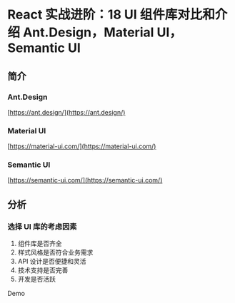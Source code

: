 # React 实战进阶：18 UI 组件库对比和介绍 Ant.Design，Material UI，Semantic UI

## 简介

### Ant.Design

[https://ant.design/](https://ant.design/)


### Material UI

[https://material-ui.com/](https://material-ui.com/)

### Semantic UI

[https://semantic-ui.com/](https://semantic-ui.com/)


## 分析

### 选择 UI 库的考虑因素

1. 组件库是否齐全
2. 样式风格是否符合业务需求
3. API 设计是否便捷和灵活
4. 技术支持是否完善
5. 开发是否活跃

Demo
